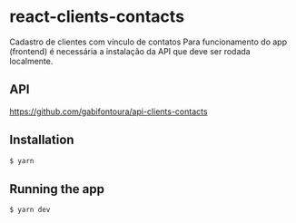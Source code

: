 # react-clients-contacts
Cadastro de clientes com vínculo de contatos
Para funcionamento do app (frontend) é necessária a instalação da API que deve ser rodada localmente.

## API

https://github.com/gabifontoura/api-clients-contacts

## Installation

```bash
$ yarn
```

## Running the app

```bash
$ yarn dev
```
